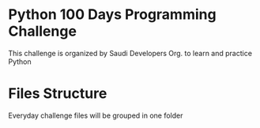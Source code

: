 # Python 100 Days Programming Challenge
This challenge is organized by Saudi Developers Org. to learn and practice Python

# Files Structure
Everyday challenge files will be grouped in one folder
